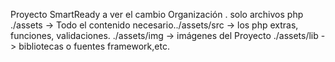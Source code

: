 Proyecto SmartReady
a ver el cambio
Organización
. solo archivos php
./assets -> Todo el contenido necesario../assets/src -> los php extras, funciones, validaciones.
./assets/img -> imágenes del Proyecto
./assets/lib -> bibliotecas o fuentes framework,etc.
